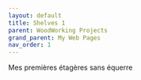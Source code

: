 ```yaml
---
layout: default
title: Shelves 1
parent: WoodWorking Projects
grand_parent: My Web Pages
nav_order: 1
---
```

Mes premières étagères sans équerre